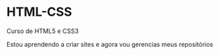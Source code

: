 # HTML-CSS
 Curso de HTML5 e CSS3

Estou aprendendo a criar sites e agora vou gerencias meus repositórios
